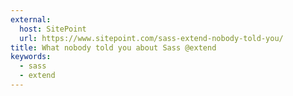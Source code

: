 ```yaml
---
external:
  host: SitePoint
  url: https://www.sitepoint.com/sass-extend-nobody-told-you/
title: What nobody told you about Sass @extend
keywords:
  - sass
  - extend
---
```

